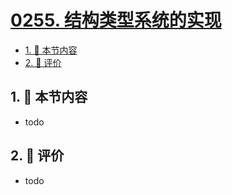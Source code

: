 # [0255. 结构类型系统的实现](https://github.com/tnotesjs/TNotes.typescript/tree/main/notes/0255.%20%E7%BB%93%E6%9E%84%E7%B1%BB%E5%9E%8B%E7%B3%BB%E7%BB%9F%E7%9A%84%E5%AE%9E%E7%8E%B0)

<!-- region:toc -->

- [1. 🎯 本节内容](#1--本节内容)
- [2. 🫧 评价](#2--评价)

<!-- endregion:toc -->

## 1. 🎯 本节内容

- todo

## 2. 🫧 评价

- todo
